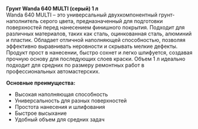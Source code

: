 **Грунт Wanda 640 MULTI (серый) 1 л**  
Wanda 640 MULTI – это универсальный двухкомпонентный грунт-наполнитель серого цвета, предназначенный для подготовки поверхностей перед нанесением финишного покрытия. Подходит для различных материалов, таких как сталь, оцинкованная сталь, алюминий и пластик. Обладает отличной наполняющей способностью, позволяя эффективно выравнивать неровности и скрывать мелкие дефекты. Продукт прост в нанесении, быстро сохнет и легко шлифуется, создавая прочную основу для последующих слоев краски. Объем 1 л идеально подходит для средних по размеру ремонтных работ в профессиональных автомастерских.

**Основные преимущества:**
- Высокая наполняющая способность
- Универсальность для разных поверхностей
- Простота нанесения и шлифования
- Быстрое высыхание
- Удобный объем для средних задач




